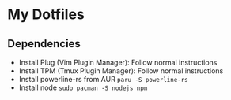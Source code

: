 # My Dotfiles

## Dependencies
- Install Plug (Vim Plugin Manager): Follow normal instructions
- Install TPM (Tmux Plugin Manager): Follow normal instructions
- Install powerline-rs from AUR `paru -S powerline-rs`
- Install node `sudo pacman -S nodejs npm`
